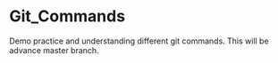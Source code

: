 # Git_Commands
Demo practice and understanding different git commands.
This will be advance master branch.
